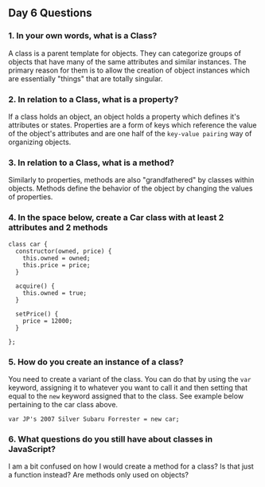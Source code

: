 ## Day 6 Questions

### 1. In your own words, what is a Class?

A class is a parent template for objects. They can categorize groups of objects that have many of the same attributes and similar instances. The primary reason for them is to allow the creation of object instances which are essentially "things" that are totally singular.

### 2. In relation to a Class, what is a property?

If a class holds an object, an object holds a property which defines it's attributes or states. Properties are a form of keys which reference the value of the object's attributes and are one half of the `key-value pairing` way of organizing objects.

### 3. In relation to a Class, what is a method?

Similarly to properties, methods are also "grandfathered" by classes within objects. Methods define the behavior of the object by changing the values of properties.

### 4. In the space below, create a Car class with at least 2 attributes and 2 methods

```
class car {
  constructor(owned, price) {
    this.owned = owned;
    this.price = price;
  }

  acquire() {
    this.owned = true;
  }

  setPrice() {
    price = 12000;
  }

};
```

### 5. How do you create an instance of a class?

You need to create a variant of the class. You can do that by using the `var` keyword, assigning it to whatever you want to call it and then setting that equal to the `new` keyword assigned that to the class. See example below pertaining to the car class above.

`var JP's 2007 Silver Subaru Forrester = new car;`

### 6. What questions do you still have about classes in JavaScript?

I am a bit confused on how I would create a method for a class? Is that just a function instead? Are methods only used on objects?
